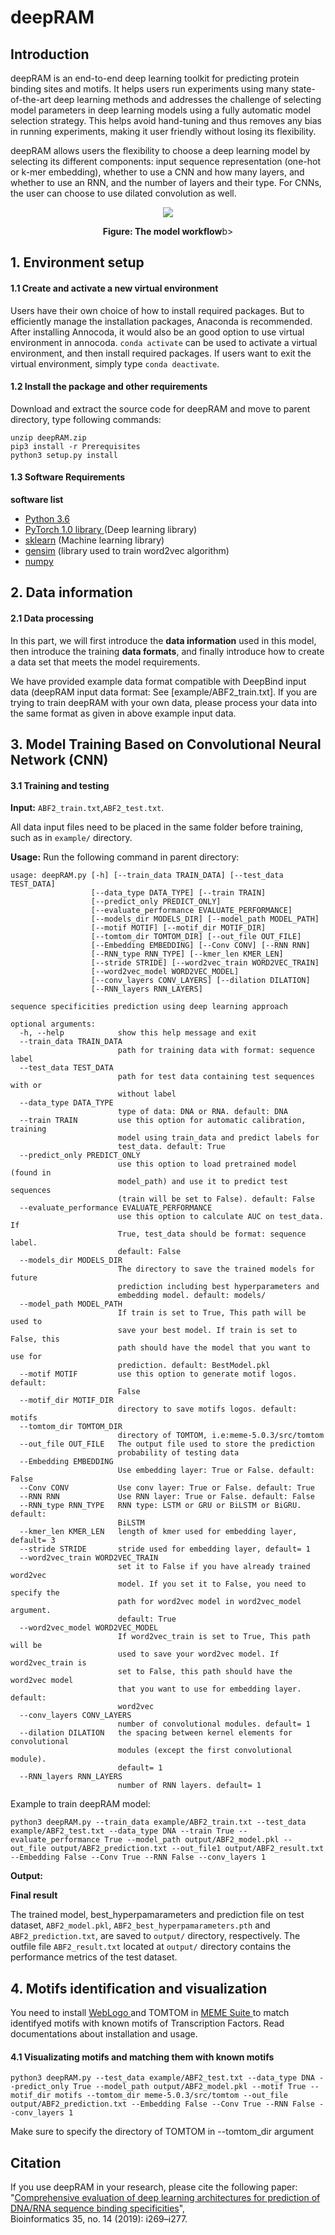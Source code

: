 # deepRAM
## Introduction
deepRAM is an end-to-end deep learning toolkit for predicting protein binding sites and motifs. It helps users run experiments using many state-of-the-art deep learning methods and addresses the challenge of selecting model parameters in deep learning models using a fully automatic model selection strategy. This helps avoid hand-tuning and thus removes any bias in running experiments, making it user friendly without losing its flexibility.

deepRAM allows users the flexibility to choose a deep learning model by selecting its different components: input sequence representation (one-hot or k-mer embedding), whether to use a CNN and how many layers, and whether to use an RNN, and the number of layers and their type. For CNNs, the user can choose to use dilated convolution as well.

<p align="center">
<img src="deepRAM.jpg">
</p>
<p align="center"><b/>Figure: The model workflow</b>b></p>

## 1. Environment setup

#### 1.1 Create and activate a new virtual environment

Users have their own choice of how to install required packages. But to efficiently manage the installation packages, Anaconda is recommended. After installing Annocoda, it would also be an good option to use virtual environment in annocoda. `conda activate` can be used to activate a virtual environment, and then install required packages. If users want to exit the virtual environment, simply type `conda deactivate`. 

#### 1.2 Install the package and other requirements

Download and extract the source code for deepRAM and move to parent directory, type following commands:

```
unzip deepRAM.zip
pip3 install -r Prerequisites
python3 setup.py install
```

#### 1.3 Software Requirements

**software list**

-  <a href=https://www.python.org/downloads/source/>Python 3.6 </a> <br>
-  <a href=https://pytorch.org/>PyTorch 1.0 library </a> (Deep learning library) <br>
-  <a href=https://github.com/scikit-learn/scikit-learn>sklearn</a> (Machine learning library)<br>
-  <a href=https://anaconda.org/anaconda/gensim>gensim</a> (library used to train word2vec algorithm) <br>
-  <a href=https://anaconda.org/anaconda/numpy>numpy</a> <br>

## 2. Data information

#### 2.1 Data processing
In this part, we will first introduce the **data information** used in this model, then introduce the training **data formats**, and finally introduce how to create a data set that meets the model requirements.

We have provided example data format compatible with DeepBind input data (deepRAM input data format: See [example/ABF2_train.txt]. If you are trying to train deepRAM with your own data, please process your data into the same format as given in above example input data.

## 3. Model Training Based on Convolutional Neural Network (CNN)
#### 3.1 Training and testing  
**Input:** `ABF2_train.txt`,`ABF2_test.txt`. 

All data input files need to be placed in the same folder before training, such as in `example/` directory.

**Usage:**
Run the following command in parent directory:

```
usage: deepRAM.py [-h] [--train_data TRAIN_DATA] [--test_data TEST_DATA]
                  [--data_type DATA_TYPE] [--train TRAIN]
                  [--predict_only PREDICT_ONLY]
                  [--evaluate_performance EVALUATE_PERFORMANCE]
                  [--models_dir MODELS_DIR] [--model_path MODEL_PATH]
                  [--motif MOTIF] [--motif_dir MOTIF_DIR]
                  [--tomtom_dir TOMTOM_DIR] [--out_file OUT_FILE]
                  [--Embedding EMBEDDING] [--Conv CONV] [--RNN RNN]
                  [--RNN_type RNN_TYPE] [--kmer_len KMER_LEN]
                  [--stride STRIDE] [--word2vec_train WORD2VEC_TRAIN]
                  [--word2vec_model WORD2VEC_MODEL]
                  [--conv_layers CONV_LAYERS] [--dilation DILATION]
                  [--RNN_layers RNN_LAYERS]

sequence specificities prediction using deep learning approach

optional arguments:
  -h, --help            show this help message and exit
  --train_data TRAIN_DATA
                        path for training data with format: sequence label
  --test_data TEST_DATA
                        path for test data containing test sequences with or
                        without label
  --data_type DATA_TYPE
                        type of data: DNA or RNA. default: DNA
  --train TRAIN         use this option for automatic calibration, training
                        model using train_data and predict labels for
                        test_data. default: True
  --predict_only PREDICT_ONLY
                        use this option to load pretrained model (found in
                        model_path) and use it to predict test sequences
                        (train will be set to False). default: False
  --evaluate_performance EVALUATE_PERFORMANCE
                        use this option to calculate AUC on test_data. If
                        True, test_data should be format: sequence label.
                        default: False
  --models_dir MODELS_DIR
                        The directory to save the trained models for future
                        prediction including best hyperparameters and
                        embedding model. default: models/
  --model_path MODEL_PATH
                        If train is set to True, This path will be used to
                        save your best model. If train is set to False, this
                        path should have the model that you want to use for
                        prediction. default: BestModel.pkl
  --motif MOTIF         use this option to generate motif logos. default:
                        False
  --motif_dir MOTIF_DIR
                        directory to save motifs logos. default: motifs
  --tomtom_dir TOMTOM_DIR
                        directory of TOMTOM, i.e:meme-5.0.3/src/tomtom
  --out_file OUT_FILE   The output file used to store the prediction
                        probability of testing data
  --Embedding EMBEDDING
                        Use embedding layer: True or False. default: False
  --Conv CONV           Use conv layer: True or False. default: True
  --RNN RNN             Use RNN layer: True or False. default: False
  --RNN_type RNN_TYPE   RNN type: LSTM or GRU or BiLSTM or BiGRU. default:
                        BiLSTM
  --kmer_len KMER_LEN   length of kmer used for embedding layer, default= 3
  --stride STRIDE       stride used for embedding layer, default= 1
  --word2vec_train WORD2VEC_TRAIN
                        set it to False if you have already trained word2vec
                        model. If you set it to False, you need to specify the
                        path for word2vec model in word2vec_model argument.
                        default: True
  --word2vec_model WORD2VEC_MODEL
                        If word2vec_train is set to True, This path will be
                        used to save your word2vec model. If word2vec_train is
                        set to False, this path should have the word2vec model
                        that you want to use for embedding layer. default:
                        word2vec
  --conv_layers CONV_LAYERS
                        number of convolutional modules. default= 1
  --dilation DILATION   the spacing between kernel elements for convolutional
                        modules (except the first convolutional module).
                        default= 1
  --RNN_layers RNN_LAYERS
                        number of RNN layers. default= 1
```

Example to train deepRAM model:
```
python3 deepRAM.py --train_data example/ABF2_train.txt --test_data example/ABF2_test.txt --data_type DNA --train True --evaluate_performance True --model_path output/ABF2_model.pkl --out_file output/ABF2_prediction.txt --out_file1 output/ABF2_result.txt --Embedding False --Conv True --RNN False --conv_layers 1
```
**Output:** 

**Final result** 

The trained model, best_hyperpamarameters and prediction file on test dataset, `ABF2_model.pkl`, `ABF2_best_hyperpamarameters.pth` and `ABF2_prediction.txt`, are saved to `output/` directory, respectively. 
The outfile file `ABF2_result.txt` located at `output/` directory contains the performance metrics of the test dataset.


## 4. Motifs identification and visualization

You need to install <a href=http://weblogo.berkeley.edu/> WebLogo </a> and TOMTOM in <a href=http://meme-suite.org> MEME Suite </a> to match identifyed motifs with known motifs of Transcription Factors. Read documentations about installation and usage.

#### 4.1 Visualizating motifs and matching them with known motifs 
```
python3 deepRAM.py --test_data example/ABF2_test.txt --data_type DNA --predict_only True --model_path output/ABF2_model.pkl --motif True --motif_dir motifs --tomtom_dir meme-5.0.3/src/tomtom --out_file output/ABF2_prediction.txt --Embedding False --Conv True --RNN False --conv_layers 1
```
Make sure to specify the directory of TOMTOM in --tomtom_dir argument

## Citation

If you use deepRAM in your research, please cite the following paper:</br>
"[Comprehensive evaluation of deep learning architectures for prediction of DNA/RNA sequence binding specificities](https://academic.oup.com/bioinformatics/article/35/14/i269/5529112)",<br/>
Bioinformatics 35, no. 14 (2019): i269–i277.
